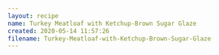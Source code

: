 ```yaml
---
layout: recipe
name: Turkey Meatloaf with Ketchup-Brown Sugar Glaze
created: 2020-05-14 11:57:26
filename: Turkey-Meatloaf-with-Ketchup-Brown-Sugar-Glaze
---
```


